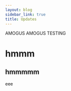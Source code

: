 ```yaml
---
layout: blog
sidebar_link: true
title: Updates
---
```


AMOGUS AMOGUS TESTING

# hmmm
## hmmmmm
eee

